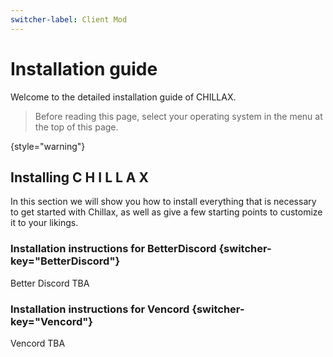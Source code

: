 ```yaml
---
switcher-label: Client Mod
---
```


# Installation guide

Welcome to the detailed installation guide of CHILLAX.

> Before reading this page, select your operating system in the menu at the top of this page.
>
{style="warning"}

## Installing C H I L L A X

In this section we will show you how to install everything that is
necessary to get started with Chillax, as well as give a few starting points
to customize it to your likings.

### Installation instructions for BetterDiscord {switcher-key="BetterDiscord"}

Better Discord TBA

### Installation instructions for Vencord {switcher-key="Vencord"}


Vencord TBA
